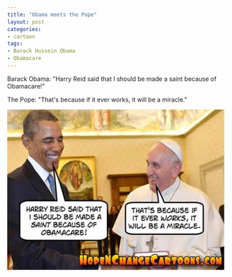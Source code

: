 ```yaml
---
title: "Obama meets the Pope"
layout: post
categories:
- cartoon
tags:
- Barack Hussein Obama
- Obamacare
---
```


Barack Obama: "Harry Reid said that I should be made a saint because of Obamacare!"

The Pope: "That's because if it ever works, it will be a miracle."

![Obama meets the Pope](/assets/img/2014/04/obama-with-the-pope.jpg)
